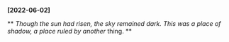 **[2022-06-02]**

**
*Though the sun had risen, the sky remained dark. This was a place of shadow, a place ruled by another* thing.
**